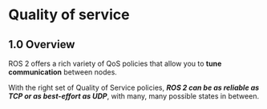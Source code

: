 # Quality of service

## 1.0    Overview

ROS 2 offers a rich variety of QoS policies that allow you to **tune communication** between nodes. 

With the right set of Quality of Service policies, ***ROS 2 can be as reliable as TCP or as best-effort as UDP***, with many, many possible states in between.